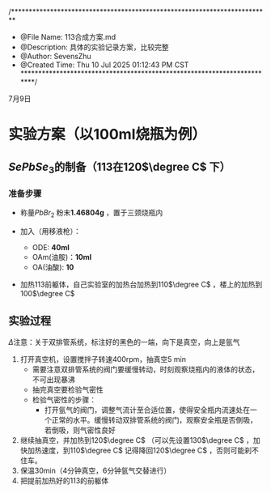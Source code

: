 /*************************************************************************
 * @File Name: 113合成方案.md
 * @Description: 具体的实验记录方案，比较完整
 * @Author: SevensZhu
 * @Created Time: Thu 10 Jul 2025 01:12:43 PM CST
 ************************************************************************/

7月9日

# 实验方案（以100ml烧瓶为例）

## $SePbSe_3$的制备（113在120$\degree C$ 下）

### 准备步骤

- 称量$PbBr_2$ 粉末**1.46804g** ，置于三颈烧瓶内
- 加入（用移液枪）：
    - ODE: **40ml**
    - OAm(油胺)：**10ml**
    - OA(油酸): **10**

- 加热113前躯体，自己实验室的加热台加热到110$\degree C$ ，楼上的加热到100$\degree C$ 

## 实验过程

$\Delta$注意：关于双排管系统，标注好的黑色的一端，向下是真空，向上是氩气

1. 打开真空机，设置搅拌子转速400rpm，抽真空5 min
    - 需要注意双排管系统的阀门要缓慢转动，时刻观察烧瓶内的液体的状态，不可出现暴沸
    - 抽完真空要检验气密性
    - 检验气密性的步骤：
        - 打开氩气的阀门，调整气流计至合适位置，使得安全瓶内流速处在一个正常的水平。缓慢转动双排管系统的阀门，观察安全瓶是否倒吸，若倒吸，则气密性良好
2. 继续抽真空，并加热到120$\degree C$ （可以先设置130$\degree C$ ，加快加热速度，到110$\degree C$ 记得降回120$\degree C$ ，否则可能刹不住车。
3. 保温30min（4分钟真空，6分钟氩气交替进行）
4. 把提前加热好的113的前躯体
